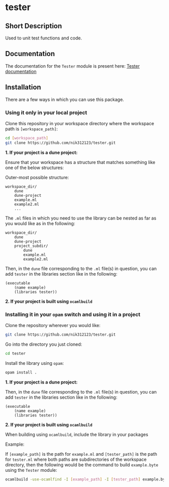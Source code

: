 # tester

## Short Description

Used to unit test functions and code.

## Documentation

The documentation for the `Tester` module is present here: [Tester documentation](https://nik312123.github.io/ocamlLibDocs/tester/Tester/)

## Installation

There are a few ways in which you can use this package.

### Using it only in your local project

Clone this repository in your workspace directory where the workspace path is `[workspace_path]`:

```bash
cd [workspace_path]
git clone https://github.com/nik312123/tester.git
```

**1\. If your project is a dune project:**

Ensure that your workspace has a structure that matches something like one of the below structures:

Outer-most possible structure:

```
workspace_dir/
    dune
    dune-project
    example.ml
    example2.ml
    ...
```

The `.ml` files in which you need to use the library can be nested as far as you would like as in the following:

```
workspace_dir/
    dune
    dune-project
    project_subdir/
        dune
        example.ml
        example2.ml
```

Then, in the `dune` file corresponding to the `.ml` file(s) in question, you can add `tester` in the libraries section like in the following:

```
(executable
    (name example)
    (libraries tester))
```

**2\. If your project is built using `ocamlbuild`**

### Installing it in your `opam` switch and using it in a project

Clone the repository wherever you would like:

```bash
git clone https://github.com/nik312123/tester.git
```

Go into the directory you just cloned:

```bash
cd tester
```

Install the library using `opam`:

```bash
opam install .
```

**1\. If your project is a dune project:**

Then, in the `dune` file corresponding to the `.ml` file(s) in question, you can add `tester` in the libraries section like in the following:

```
(executable
    (name example)
    (libraries tester))
```

**2\. If your project is built using `ocamlbuild`**

When building using `ocamlbuild`, include the library in your packages

Example:

If `[example_path]` is the path for `example.ml` and `[tester_path]` is the path for `tester.ml` where both paths are subdirectories of the workspace directory, then the following would be the command to build `example.byte` using the `Tester` module:

```bash
ocamlbuild -use-ocamlfind -I [example_path] -I [tester_path] example.byte
```
